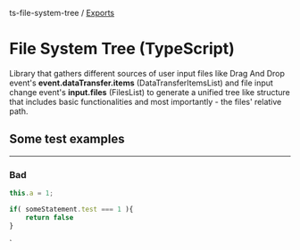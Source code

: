 ts-file-system-tree / [Exports](modules.md)

# File System Tree (TypeScript)
Library that gathers different sources of user input files like Drag And Drop event's **event.dataTransfer.items** (DataTransferItemsList) and file input change event's **input.files** (FilesList) to generate a unified tree like structure that includes basic functionalities and most importantly - the files' relative path.

## Some test examples
--------------------------------------------------------------------------------

### Bad
```ts
this.a = 1;
```

```ts
if( someStatement.test === 1 ){
    return false
}
```
`
